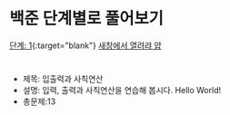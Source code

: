 # 백준 단계별로 풀어보기 
[단계: 1](https://www.acmicpc.net/step/1){:target="blank"}
<a href="https://google.com" target="_blank">새창에서 열려랴 얍</a>
#
- 제목: 입출력과 사칙연산
- 설명: 입력, 출력과 사칙연산을 연습해 봅시다. Hello World!
- 총문제:13
